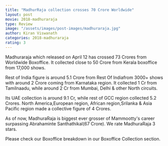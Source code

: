 ```yaml
---
title: "MadhurRaja collection crosses 70 Crore Worldwide"
layout: post
movie: 2018-madhuraraja
type: Review
image: "/assets/images/post-images/madhuraraja.jpg"
author: Kiran Viswanath
categories: 2018-madhuraraja
rating: 3
---
```


Madhuraraja which released on April 12 has crossed 73 Crores from Worldwide Boxoffice. 
It collected close to 50 Crore from Kerala boxoffice from 17,000 shows. 

Rest of India figure is around 5.1 Crore from Rest Of Indiafrom 3000+ shows with around 2 Crore coming from Karnataka region. 
It collected 1 Cr from Tamilnaadu, while around 2 Cr from Mumbai, Delhi & other North circuits. 

Its UAE collection is around 9.1 Cr, while rest of GCC region collected 5.2 Crores. North America,European region,
African region,Srilanka & Asia Pacific region made a collective figure of 4 Crores.

As of now, MadhuraRaja is biggest ever grosser of Mammootty's career surpassing Abrahaminte Santhathikal(67 Crore).
We rate MadhuraRaja 3 stars.

Please check our Boxoffice breakdown in our Boxoffice Collection section.
